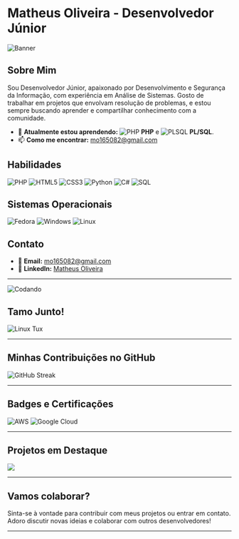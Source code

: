 # Matheus Oliveira - Desenvolvedor Júnior
![Banner](https://via.placeholder.com/1000x250.png?text=Bem+vindo+ao+meu+perfil!) <!-- Substitua com um link para sua imagem de banner personalizada -->

## Sobre Mim
Sou Desenvolvedor Júnior, apaixonado por Desenvolvimento e Segurança da Informação, com experiência em Análise de Sistemas. Gosto de trabalhar em projetos que envolvam resolução de problemas, e estou sempre buscando aprender e compartilhar conhecimento com a comunidade.

- 🌱 **Atualmente estou aprendendo:** ![PHP](https://cdn.jsdelivr.net/gh/devicons/devicon/icons/php/php-original.svg) **PHP** e ![PLSQL](https://cdn.jsdelivr.net/gh/devicons/devicon/icons/oracle/oracle-original.svg) **PL/SQL**.
- 📫 **Como me encontrar:** mo165082@gmail.com

## Habilidades
![PHP](https://cdn.jsdelivr.net/gh/devicons/devicon/icons/php/php-original.svg)
![HTML5](https://cdn.jsdelivr.net/gh/devicons/devicon/icons/html5/html5-original.svg)
![CSS3](https://cdn.jsdelivr.net/gh/devicons/devicon/icons/css3/css3-original.svg)
![Python](https://cdn.jsdelivr.net/gh/devicons/devicon/icons/python/python-original.svg)
![C#](https://cdn.jsdelivr.net/gh/devicons/devicon/icons/csharp/csharp-original.svg)
![SQL](https://cdn.jsdelivr.net/gh/devicons/devicon/icons/mysql/mysql-original-wordmark.svg)

## Sistemas Operacionais
![Fedora](https://cdn.jsdelivr.net/gh/devicons/devicon/icons/fedora/fedora-original.svg) ![Windows](https://cdn.jsdelivr.net/gh/devicons/devicon/icons/windows8/windows8-original.svg) ![Linux](https://cdn.jsdelivr.net/gh/devicons/devicon/icons/linux/linux-original.svg)

## Contato
- 📧 **Email:** [mo165082@gmail.com](mailto:mo165082@gmail.com)
- 💼 **LinkedIn:** [Matheus Oliveira](https://www.linkedin.com/in/matheus-oliveira-b46a5a293)

---

![Codando](https://media.giphy.com/media/LmNwrBhejkK9EFP504/giphy.gif) <!-- Substitua com um gif ou imagem divertida de sua preferência -->

## Tamo Junto!
![Linux Tux](https://media.giphy.com/media/xT9IgzoKnwFNmISR8I/giphy.gif)

---

## Minhas Contribuições no GitHub
![GitHub Streak](https://github-readme-streak-stats.herokuapp.com/?user=md-oliveira&theme=highcontrast)

---

## Badges e Certificações
![AWS](https://img.shields.io/badge/AWS-232F3E?style=for-the-badge&logo=amazon-aws&logoColor=white)
![Google Cloud](https://img.shields.io/badge/Google_Cloud-4285F4?style=for-the-badge&logo=google-cloud&logoColor=white)

---

## Projetos em Destaque
<a href="https://github.com/md-oliveira/meu-projeto">
  <img align="center" src="https://github-readme-stats.vercel.app/api/pin/?username=md-oliveira&repo=meu-projeto&theme=dark" />
</a>

---

## Vamos colaborar?
Sinta-se à vontade para contribuir com meus projetos ou entrar em contato. Adoro discutir novas ideias e colaborar com outros desenvolvedores!

---

